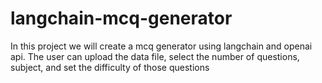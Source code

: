 # langchain-mcq-generator
In this project we will create a mcq generator using langchain and openai api. The user can upload the data file, select the number of questions, subject, and set the difficulty of those questions
